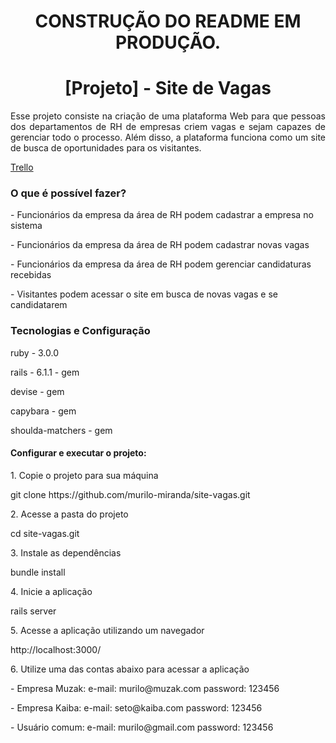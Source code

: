 <h1 align="center"> CONSTRUÇÃO DO README EM PRODUÇÃO. </h1>

<h1 align="center"> [Projeto] - Site de Vagas </h1>

<p align="justify"> Esse projeto consiste na criação de uma plataforma Web para
que pessoas dos departamentos de RH de empresas criem vagas e sejam capazes de
gerenciar todo o processo. Além disso, a plataforma funciona como um site de busca
de oportunidades para os visitantes. </p>

[Trello](https://trello.com/b/WMQAkCbr/projeto-final-site-vagas)

<h3> O que é possível fazer? </h3>

<p> - Funcionários da empresa da área de RH podem cadastrar a empresa no sistema </p>
<p> - Funcionários da empresa da área de RH podem cadastrar novas vagas </p>
<p> - Funcionários da empresa da área de RH podem gerenciar candidaturas recebidas </p>
<p> - Visitantes podem acessar o site em busca de novas vagas e se candidatarem </p>

<h3> Tecnologias e Configuração </h3>

<p> ruby - 3.0.0 </p>
<p> rails - 6.1.1 - gem </p>
<p> devise - gem </p>
<p> capybara - gem </p>
<p> shoulda-matchers - gem </p>

<h4> Configurar e executar o projeto: </h4>
<p> 1. Copie o projeto para sua máquina </p>
<p> git clone https://github.com/murilo-miranda/site-vagas.git </p>
<p> 2. Acesse a pasta do projeto </p>
<p> cd site-vagas.git </p>
<p> 3. Instale as dependências </p>
<p> bundle install </p>
<p> 4. Inicie a aplicação </p>
<p> rails server </p>
<p> 5. Acesse a aplicação utilizando um navegador </p>
<p> http://localhost:3000/ </p>
<p> 6. Utilize uma das contas abaixo para acessar a aplicação </p>
<p> - Empresa Muzak: e-mail: murilo@muzak.com password: 123456</p>
<p> - Empresa Kaiba: e-mail: seto@kaiba.com password: 123456</p>
<p> - Usuário comum: e-mail: murilo@gmail.com password: 123456</p>
